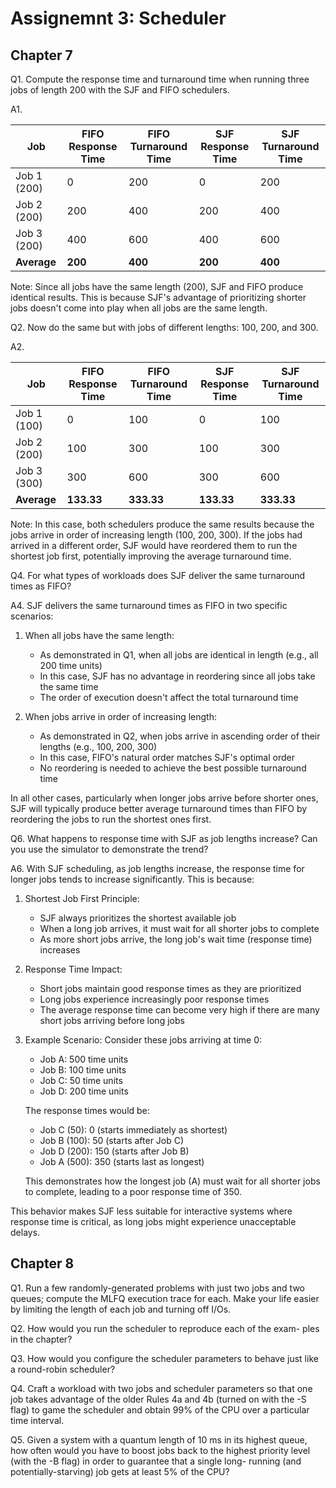 # Assignemnt 3: Scheduler

## Chapter 7

Q1. Compute the response time and turnaround time when running
three jobs of length 200 with the SJF and FIFO schedulers.

A1.

| Job         | FIFO Response Time | FIFO Turnaround Time | SJF Response Time | SJF Turnaround Time |
|-------------|-------------------|-----------------------|-------------------|---------------------|
| Job 1 (200) |         0         |       200             |         0         |         200         |
| Job 2 (200) |         200       |       400             |         200       |         400         |
| Job 3 (200) |         400       |       600             |         400       |         600         |
| **Average** |        **200**    |       **400**         |         **200**   |         **400**     |

Note: Since all jobs have the same length (200), SJF and FIFO produce identical results. This is because SJF's advantage of prioritizing shorter jobs doesn't come into play when all jobs are the same length.

Q2. Now do the same but with jobs of different lengths: 100, 200, and
300.

A2.

| Job         | FIFO Response Time | FIFO Turnaround Time | SJF Response Time | SJF Turnaround Time |
|-------------|-------------------|-----------------------|-------------------|---------------------|
| Job 1 (100) |         0         |         100           |         0         |         100         |
| Job 2 (200) |         100       |         300           |         100       |         300         |
| Job 3 (300) |         300       |         600           |         300       |         600         |
| **Average** |        **133.33** |       **333.33**      |       **133.33**  |       **333.33**    |

Note: In this case, both schedulers produce the same results because the jobs arrive in order of increasing length (100, 200, 300). If the jobs had arrived in a different order, SJF would have reordered them to run the shortest job first, potentially improving the average turnaround time.

Q4. For what types of workloads does SJF deliver the same turnaround
times as FIFO?

A4. SJF delivers the same turnaround times as FIFO in two specific scenarios:

1. When all jobs have the same length:
   - As demonstrated in Q1, when all jobs are identical in length (e.g., all 200 time units)
   - In this case, SJF has no advantage in reordering since all jobs take the same time
   - The order of execution doesn't affect the total turnaround time

2. When jobs arrive in order of increasing length:
   - As demonstrated in Q2, when jobs arrive in ascending order of their lengths (e.g., 100, 200, 300)
   - In this case, FIFO's natural order matches SJF's optimal order
   - No reordering is needed to achieve the best possible turnaround time

In all other cases, particularly when longer jobs arrive before shorter ones, SJF will typically produce better average turnaround times than FIFO by reordering the jobs to run the shortest ones first.

Q6. What happens to response time with SJF as job lengths increase?
Can you use the simulator to demonstrate the trend?

A6. With SJF scheduling, as job lengths increase, the response time for longer jobs tends to increase significantly. This is because:

1. Shortest Job First Principle:
   - SJF always prioritizes the shortest available job
   - When a long job arrives, it must wait for all shorter jobs to complete
   - As more short jobs arrive, the long job's wait time (response time) increases

2. Response Time Impact:
   - Short jobs maintain good response times as they are prioritized
   - Long jobs experience increasingly poor response times
   - The average response time can become very high if there are many short jobs arriving before long jobs

3. Example Scenario:
   Consider these jobs arriving at time 0:
   - Job A: 500 time units
   - Job B: 100 time units
   - Job C: 50 time units
   - Job D: 200 time units

   The response times would be:
   - Job C (50): 0 (starts immediately as shortest)
   - Job B (100): 50 (starts after Job C)
   - Job D (200): 150 (starts after Job B)
   - Job A (500): 350 (starts last as longest)

   This demonstrates how the longest job (A) must wait for all shorter jobs to complete, leading to a poor response time of 350.

This behavior makes SJF less suitable for interactive systems where response time is critical, as long jobs might experience unacceptable delays.

## Chapter 8

Q1. Run a few randomly-generated problems with just two jobs and
two queues; compute the MLFQ execution trace for each. Make
your life easier by limiting the length of each job and turning off
I/Os.

Q2. How would you run the scheduler to reproduce each of the exam-
ples in the chapter?

Q3. How would you configure the scheduler parameters to behave just
like a round-robin scheduler?

Q4. Craft a workload with two jobs and scheduler parameters so that
one job takes advantage of the older Rules 4a and 4b (turned on
with the -S flag) to game the scheduler and obtain 99% of the CPU
over a particular time interval.

Q5. Given a system with a quantum length of 10 ms in its highest queue,
how often would you have to boost jobs back to the highest priority
level (with the -B flag) in order to guarantee that a single long-
running (and potentially-starving) job gets at least 5% of the CPU?